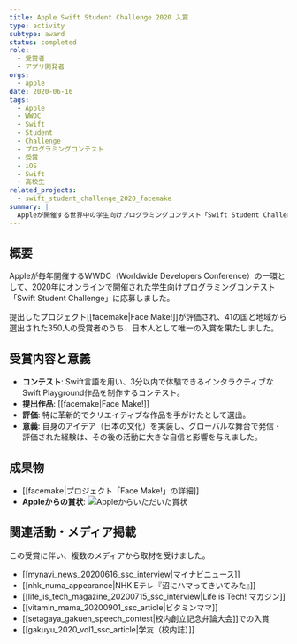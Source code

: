 ```yaml
---
title: Apple Swift Student Challenge 2020 入賞
type: activity
subtype: award
status: completed
role:
  - 受賞者
  - アプリ開発者
orgs:
  - apple
date: 2020-06-16
tags:
  - Apple
  - WWDC
  - Swift
  - Student
  - Challenge
  - プログラミングコンテスト
  - 受賞
  - iOS
  - Swift
  - 高校生
related_projects:
  - swift_student_challenge_2020_facemake
summary: |
  Appleが開催する世界中の学生向けプログラミングコンテスト「Swift Student Challenge 2020」において、福笑いをモチーフにしたSwift Playground作品「Face Make!」で日本人として唯一入賞しました。
---
```

## 概要
Appleが毎年開催するWWDC（Worldwide Developers Conference）の一環として、2020年にオンラインで開催された学生向けプログラミングコンテスト「Swift Student Challenge」に応募しました。

提出したプロジェクト[[facemake|Face Make!]]が評価され、41の国と地域から選出された350人の受賞者のうち、日本人として唯一の入賞を果たしました。

## 受賞内容と意義
- **コンテスト**: Swift言語を用い、3分以内で体験できるインタラクティブなSwift Playground作品を制作するコンテスト。
- **提出作品**: [[facemake|Face Make!]]
- **評価**: 特に革新的でクリエイティブな作品を手がけたとして選出。
- **意義**: 自身のアイデア（日本の文化）を実装し、グローバルな舞台で発信・評価された経験は、その後の活動に大きな自信と影響を与えました。

## 成果物
- [[facemake|プロジェクト「Face Make!」の詳細]]
- **Appleからの賞状**:
  ![Appleからいただいた賞状](assets/apple_award_certificate_ssc2020.jpg)

## 関連活動・メディア掲載
この受賞に伴い、複数のメディアから取材を受けました。
- [[mynavi_news_20200616_ssc_interview|マイナビニュース]]
- [[nhk_numa_appearance|NHK Eテレ『沼にハマってきいてみた』]]
- [[life_is_tech_magazine_20200715_ssc_interview|Life is Tech! マガジン]]
- [[vitamin_mama_20200901_ssc_article|ビタミンママ]]
- [[setagaya_gakuen_speech_contest|校内創立記念弁論大会]]での入賞
- [[gakuyu_2020_vol1_ssc_article|学友（校内誌）]]
